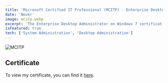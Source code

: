 ```yaml
---
title: 'Microsoft Certified IT Professional (MCITP) - Enterprise Desktop Administrator (Legacy)'
date: 'Never'
image: mcitp.webp
excerpt: 'The Enterprise Desktop Administrator on Windows 7 certification is for IT Pros that have experience installing, configuring, and administering clients in a Windows networked environment and also have experience deploying operating systems and applications.'
isFeatured: true
tech: ['System Administration', 'Desktop Administration']
---
```


![MCITP](/images/posts/mcitp.webp)

## Certificate

To view my certificate, you can find it [here](https://cdn.levine.org/uploads/images/gallery/2021-06/scaled-1680-/uK0iThl3X9r3qYn0-ms-specialist.png).
